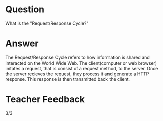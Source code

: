 # Question

What is the "Request/Response Cycle?"

# Answer

The Request/Response Cycle refers to how information is shared and interacted on the World Wide Web. The client(computer or web browser) initates a request, that is consist of a request method, to the server. Once the server recieves the request, they process it and generate a HTTP response. This response is then transmitted back the client.

# Teacher Feedback
3/3